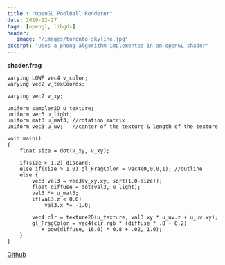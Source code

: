 ```yaml
---
title : "OpenGL PoolBall Renderer"
date: 2019-12-27
tags: [opengl, libgdx]
header:
   image: "/images/toronto-skyline.jpg"
excerpt: "Uses a phong algorithm implemented in an openGL shader"
---
```


<html>
<script src="soundmanager2-setup.js" id="setup"></script>
<script src="soundmanager2-jsmin.js" id="jsmin"></script>


<div id="embed-html" width="1000px" height="1000px" overflow"visible"></div>
<script type="text/javascript" src="/PoolBall/html.nocache.js"></script>

<script>
  function handleMouseDown(evt) {
    evt.preventDefault();
    evt.stopPropagation();
    evt.target.style.cursor = 'default';
    window.focus();
  }

  function handleMouseUp(evt) {
    evt.preventDefault();
    evt.stopPropagation();
    evt.target.style.cursor = '';
  }
  document.getElementById('embed-html').addEventListener('mousedown', handleMouseDown, false);
  document.getElementById('embed-html').addEventListener('mouseup', handleMouseUp, false);
</script>
</html>

**shader.frag**
~~~
varying LOWP vec4 v_color;
varying vec2 v_texCoords;

varying vec2 v_xy;

uniform sampler2D u_texture;
uniform vec3 u_light;
uniform mat3 u_mat3; //rotation matrix
uniform vec3 u_uv;   //center of the texture & length of the texture

void main()
{
    float size = dot(v_xy, v_xy);

    if(size > 1.2) discard;
    else if(size > 1.0) gl_FragColor = vec4(0,0,0,1); //outline
    else {
        vec3 val3 = vec3(v_xy.xy, sqrt(1.0-size));
        float diffuse = dot(val3, u_light);
        val3 *= u_mat3;
        if(val3.z < 0.0)
            val3.x *= -1.0;

        vec4 clr = texture2D(u_texture, val3.xy * u_uv.z + u_uv.xy);
        gl_FragColor = vec4(clr.rgb * (diffuse * .8 + 0.2)
           + pow(diffuse, 16.0) * 0.8 + .02, 1.0);
    }
}
~~~

[Github](https://github.com/vincent-terpstra/pool)
